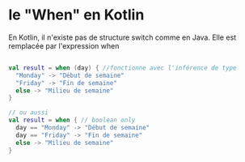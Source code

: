 # le "When" en Kotlin

En Kotlin, il n'existe pas de structure switch comme en Java. Elle est remplacée par l'expression when


```kotlin

val result = when (day) { //fonctionne avec l'inférence de type
  "Monday" -> "Début de semaine"
  "Friday" -> "Fin de semaine"
  else -> "Milieu de semaine"
}

// ou aussi 
val result = when { // boolean only
  day == "Monday" -> "Début de semaine"
  day == "Friday" -> "Fin de semaine"
  else -> "Milieu de semaine"
}


```
